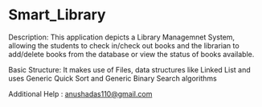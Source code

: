 # Smart_Library
Description:
This application depicts a Library Managemnet System, allowing the students to check in/check out books and the librarian to add/delete books from the database or view the status of books available.

Basic Structure:
It makes use of Files, data structures like Linked List and uses Generic Quick Sort and Generic Binary Search algorithms

Additional Help :
anushadas110@gmail.com
